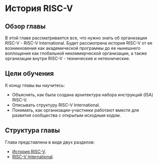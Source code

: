 # История RISC-V
## Обзор главы
В этой главе рассматривается все, что нужно знать об организации RISC-V - RISC-V International. 
Будет рассмотрена история RISC-V от ее возникновения как академической программы до ее нынешнего воплощения как глобальной некоммерческой организации,
а также организации внутри RISC-V - технические и нетехнические.

## Цели обучения
К концу главы вы научитесь:
- Объяснять, как была создана архитектура набора инструкций (ISA) RISC-V.
- Описывать структуру RISC-V International.
- Понимать, как организации-участники работают вместе для развития сообщества с открытым исходным кодом.

## Структура главы
Глава представлена в виде двух разделов:
- [История RISC-V](https://github.com/mt-omarov/Intro-to-RISC-V/blob/master/Chapter_2.RISC-V_Story/RISC-V_History.md).
- [RISC-V International](https://github.com/mt-omarov/Intro-to-RISC-V/blob/master/Chapter_2.RISC-V_Story/RISC-V_International.md).
